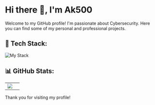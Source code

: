 # Hi there 👋, I'm Ak500

Welcome to my GitHub profile! I'm passionate about Cybersecurity. Here you can find some of my personal and professional projects.

## 🚀 Tech Stack:
![My Stack](https://skillicons.dev/icons?i=js,py,linux,vim,regex,redhat,raspberrypi,powershell,debian,bash,md,kali)
## 📊 GitHub Stats:
<table>
	<tr>
		<td align="center" style="padding=0;width=50%;">
			<img align="center" style="padding=0;" src="https://github-readme-stats-eight-theta.vercel.app/api?username=ak500k&show_icons=true&include_all_commits=true&count_private=true&theme=dracula&hide_title=true" />
		</td>
		<td align="center" style="padding=0;width=50%;">
			<img align="center" style="padding=0;" src="" />
		</td>
	</tr>
</table>

Thank you for visiting my profile!
